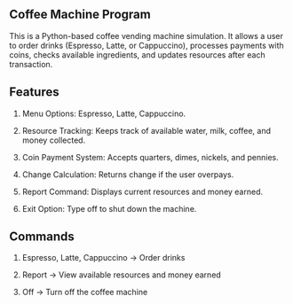 ## Coffee Machine Program

This is a Python-based coffee vending machine simulation.
It allows a user to order drinks (Espresso, Latte, or Cappuccino), processes payments with coins, checks available ingredients, and updates resources after each transaction.

## Features

1. Menu Options: Espresso, Latte, Cappuccino.

2. Resource Tracking: Keeps track of available water, milk, coffee, and money collected.

3. Coin Payment System: Accepts quarters, dimes, nickels, and pennies.

4. Change Calculation: Returns change if the user overpays.

5. Report Command: Displays current resources and money earned.

6. Exit Option: Type off to shut down the machine.

## Commands

1. Espresso, Latte, Cappuccino → Order drinks

2. Report → View available resources and money earned

3. Off → Turn off the coffee machine
